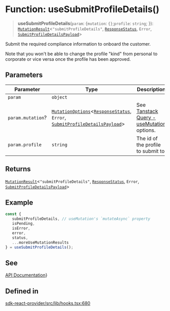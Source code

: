 # Function: useSubmitProfileDetails()

> **useSubmitProfileDetails**(`param`: \{`mutation`: `{}`;`profile`: `string`; \}): [`MutationResult`](/docs/packages/sdk-react-provider/type-aliases/MutationResult.md)\<`"submitProfileDetails"`, [`ResponseStatus`](/docs/packages/sdk-react-provider/type-aliases/ResponseStatus.md), `Error`, [`SubmitProfileDetailsPayload`](/docs/packages/sdk-react-provider/type-aliases/SubmitProfileDetailsPayload.md)\>

Submit the required compliance information to onboard the customer.

Note that you won't be able to change the profile "kind" from personal to corporate or vice versa once the profile has been approved.

## Parameters

| Parameter | Type | Description |
| ------ | ------ | ------ |
| `param` | `object` |  |
| `param.mutation`? | [`MutationOptions`](/docs/packages/sdk-react-provider/type-aliases/MutationOptions.md)\<[`ResponseStatus`](/docs/packages/sdk-react-provider/type-aliases/ResponseStatus.md), `Error`, [`SubmitProfileDetailsPayload`](/docs/packages/sdk-react-provider/type-aliases/SubmitProfileDetailsPayload.md)\> | See [Tanstack Query - useMutation](https://tanstack.com/query/latest/docs/framework/react/reference/useMutation) options. |
| `param.profile` | `string` | The id of the profile to submit to. |

## Returns

[`MutationResult`](/docs/packages/sdk-react-provider/type-aliases/MutationResult.md)\<`"submitProfileDetails"`, [`ResponseStatus`](/docs/packages/sdk-react-provider/type-aliases/ResponseStatus.md), `Error`, [`SubmitProfileDetailsPayload`](/docs/packages/sdk-react-provider/type-aliases/SubmitProfileDetailsPayload.md)\>

## Example

```ts
const {
   submitProfileDetails, // useMutation's `mutateAsync` property
   isPending,
   isError,
   error,
   status,
   ...moreUseMutationResults
} = useSubmitProfileDetails();
```

## See

[API Documentation](https://monerium.dev/api-docs-v2#tag/profiles/operation/profile-details)}

## Defined in

[sdk-react-provider/src/lib/hooks.tsx:680](https://github.com/monerium/js-monorepo/blob/main/packages/sdk-react-provider/src/lib/hooks.tsx#L680)
